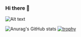 ### Hi there 👋

![Alt text](https://spotify-recently-played-readme.vercel.app/api?user=romanethomas)

![Anurag's GitHub stats](https://github-readme-stats.vercel.app/api?username=DoraaTV&show_icons=true&theme=radical) [![trophy](https://github-profile-trophy.vercel.app/?username=DoraaTV)](https://github.com/ryo-ma/github-profile-trophy)

<!--
**DoraaTV/DoraaTV** is a ✨ _special_ ✨ repository because its `README.md` (this file) appears on your GitHub profile.

Here are some ideas to get you started:

- 🔭 I’m currently working on ...
- 🌱 I’m currently learning ...
- 👯 I’m looking to collaborate on ...
- 🤔 I’m looking for help with ...
- 💬 Ask me about ...
- 📫 How to reach me: ...
- 😄 Pronouns: ...
- ⚡ Fun fact: ...
-->
